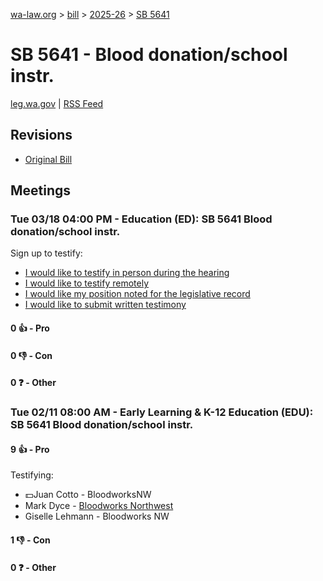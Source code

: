 [wa-law.org](/) > [bill](/bill/) > [2025-26](/bill/2025-26/) > [SB 5641](/bill/2025-26/sb/5641/)

# SB 5641 - Blood donation/school instr.
[leg.wa.gov](https://app.leg.wa.gov/billsummary?BillNumber=5641&Year=2025&Initiative=false) | [RSS Feed](./rss.xml)

## Revisions
* [Original Bill](1/)

## Meetings
### Tue 03/18 04:00 PM - Education (ED): SB 5641 Blood donation/school instr.
Sign up to testify:
* [I would like to testify in person during the hearing](https://app.leg.wa.gov/csi/Testifier/Add?chamber=House&mId=33013&aId=165481&caId=26482&tId=1)
* [I would like to testify remotely](https://app.leg.wa.gov/csi/Testifier/Add?chamber=House&mId=33013&aId=165481&caId=26482&tId=2)
* [I would like my position noted for the legislative record](https://app.leg.wa.gov/csi/Testifier/Add?chamber=House&mId=33013&aId=165481&caId=26482&tId=3)
* [I would like to submit written testimony](https://app.leg.wa.gov/csi/Testifier/Add?chamber=House&mId=33013&aId=165481&caId=26482&tId=4)

#### 0 👍 - Pro

#### 0 👎 - Con

#### 0 ❓ - Other

### Tue 02/11 08:00 AM - Early Learning & K-12 Education (EDU): SB 5641 Blood donation/school instr.
#### 9 👍 - Pro
Testifying:
* 💵Juan Cotto - BloodworksNW
* Mark Dyce - [Bloodworks Northwest](/org/bloodworks_northwest/)
* Giselle Lehmann - Bloodworks NW

#### 1 👎 - Con

#### 0 ❓ - Other
